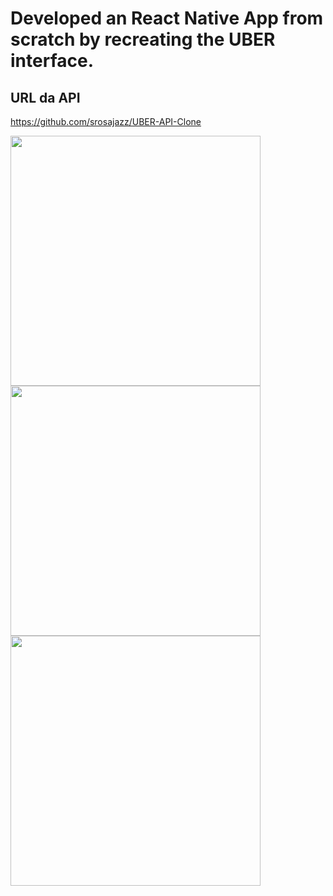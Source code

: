 # Developed an React Native App from scratch by recreating the UBER interface.

## URL da API 
https://github.com/srosajazz/UBER-API-Clone



  <img src="https://s3.amazonaws.com/barberimages2/UBER-img/img1.png" height = "400" width = "400" />
  
  
  <img src="https://s3.amazonaws.com/barberimages2/UBER-img/img2.png" height = "400" width = "400" />
    
    
    
  <img src="https://s3.amazonaws.com/barberimages2/UBER-img/img3.png" height = "400" width = "400" />
